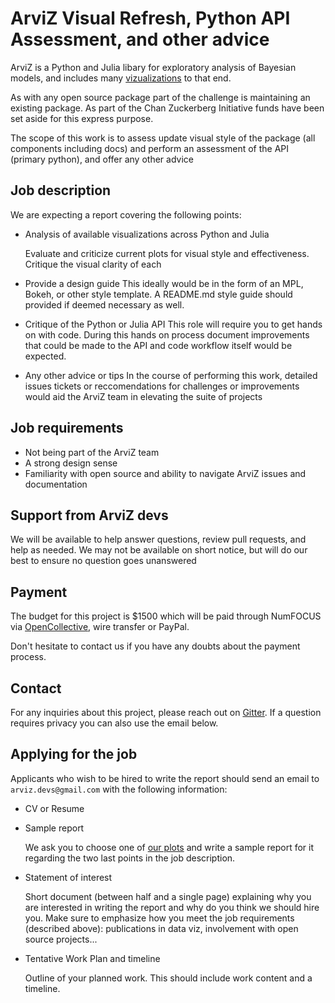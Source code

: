 # ArviZ Visual Refresh, Python API Assessment, and other advice
ArviZ is a Python and Julia libary for exploratory analysis of Bayesian models,
and includes many [vizualizations](https://arviz-devs.github.io/arviz/examples/index.html)
to that end.

As with any open source package part of the challenge is maintaining an existing package.
As part of the Chan Zuckerberg Initiative funds have been set aside for this express purpose.

The scope of this work is to assess update visual style of the package (all components including docs)
and perform an assessment of the API (primary python), and offer any other advice 

## Job description
We are expecting a report covering the following points:

* Analysis of available visualizations across Python and Julia

  Evaluate and criticize current plots for visual style and effectiveness.
  Critique the visual clarity of each

* Provide a design guide
  This ideally would be in the form of an MPL, Bokeh, or other style template.
  A README.md style guide should provided if deemed necessary as well.

* Critique of the Python or Julia API 
  This role will require you to get hands on with code. During this hands on process
  document improvements that could be made to the API and code workflow itself
  would be expected.

* Any other advice or tips
  In the course of performing this work, detailed issues tickets or reccomendations
  for challenges or improvements would aid the ArviZ team in elevating the suite of projects


## Job requirements
* Not being part of the ArviZ team
* A strong design sense
* Familiarity with open source and ability to navigate ArviZ issues and documentation

## Support from ArviZ devs
We will be available to help answer questions, review pull requests, and help as needed.
We may not be available on short notice, but will do our best to ensure no question goes unanswered

## Payment
The budget for this project is $1500 which will be paid through NumFOCUS
via [OpenCollective](https://opencollective.com/arviz), wire transfer or PayPal.

Don't hesitate to contact us if you have any doubts about the payment process.

## Contact
For any inquiries about this project, please reach out on [Gitter](https://gitter.im/arviz-devs/season_of_docs).
If a question requires privacy you can also use the email below.

## Applying for the job
Applicants who wish to be hired to write the report should send an email to `arviz.devs@gmail.com`
with the following information:

* CV or Resume
* Sample report

  We ask you to choose one of [our plots](https://arviz-devs.github.io/arviz/api/plots.html) and write a sample report for it
  regarding the two last points in the job description.

* Statement of interest

  Short document (between half and a single page) explaining why you are interested in
  writing the report and why do you think we should hire you. Make sure to emphasize how
  you meet the job requirements (described above): publications in data viz, involvement with
  open source projects...
  
* Tentative Work Plan and timeline

  Outline of your planned work. This should include work content and a timeline. 
